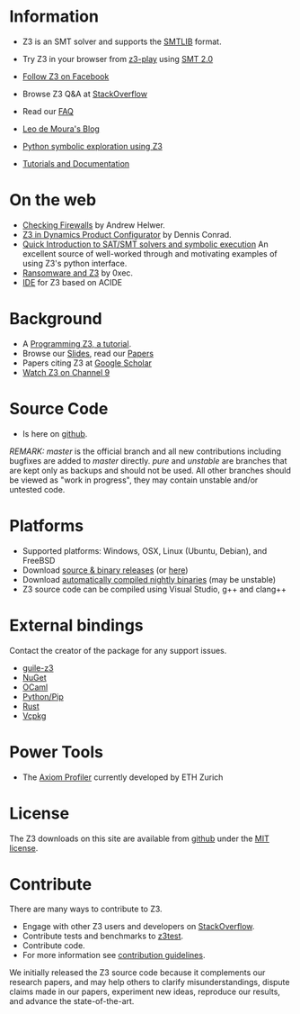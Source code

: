 
# Information 
* Z3 is an SMT solver and supports the [SMTLIB](http://smtlib.cs.uiowa.edu/) format.
* Try Z3 in your browser from [z3-play](https://jfmc.github.io/z3-play/) using  [SMT 2.0](http://rise4fun.com/z3)
* [Follow Z3 on Facebook](http://www.facebook.com/pages/Z3-Theorem-Prover/121634907904643#!/pages/Z3-Theorem-Prover/121634907904643?v=wall)
* Browse Z3 Q&A at [StackOverflow](http://stackoverflow.com/questions/tagged/z3)
* Read our [FAQ](FAQ)
* [Leo de Moura's Blog](http://research.microsoft.com/en-us/um/people/leonardo/blog.html)

* [Python symbolic exploration using Z3](https://github.com/thomasjball/PyExZ3)
* [Tutorials and Documentation](Documentation)

# On the web
* [Checking Firewalls](https://medium.com/@ahelwer/checking-firewall-equivalence-with-z3-c2efe5051c8f) by Andrew Helwer.
* [Z3 in Dynamics Product Configurator](https://blogs.msdn.microsoft.com/axmfg/2018/07/11/product-configuration-performance-with-z3/) by Dennis Conrad.
* [Quick Introduction to SAT/SMT solvers and symbolic execution](https://yurichev.com/writings/SAT_SMT_draft-EN.pdf) An excellent source of well-worked through and motivating examples of using Z3's python interface.
* [Ransomware and Z3](https://0xec.blogspot.com/2016/04/reversing-petya-ransomware-with.html) by 0xec.
* [IDE](http://www.fdi.ucm.es/profesor/fernan/ACIDE/html/z3.html) for Z3 based on ACIDE


# Background
* A [Programming Z3, a tutorial](http://theory.stanford.edu/~nikolaj/programmingz3.html).
* Browse our [Slides](Slides), read our [Papers](Publications)
* Papers citing Z3 at [Google Scholar](http://scholar.google.com/scholar?cites=4828743947843773221&as_sdt=5,48&sciodt=0,48&hl=en)
* [Watch Z3 on Channel 9](http://channel9.msdn.com/posts/Peli/The-Z3-Constraint-Solver/)

# Source Code
* Is here on [github](https://github.com/Z3Prover/z3).

*REMARK:* _master_ is the official branch and all new contributions including bugfixes are added to _master_ directly. _pure_ and _unstable_ are branches that are kept only as backups and should not be used. All other branches should be viewed as "work in progress", they may contain unstable and/or untested code. 


# Platforms
* Supported platforms: Windows, OSX, Linux (Ubuntu, Debian), and FreeBSD
* Download [source & binary releases](https://github.com/Z3Prover/z3/releases) (or [here](https://github.com/Z3Prover/bin/tree/master/releases))
* Download [automatically compiled nightly binaries](https://github.com/Z3Prover/bin/tree/master/nightly) (may be unstable)
* Z3 source code can be compiled using Visual Studio, g++ and clang++

# External bindings
Contact the creator of the package for any support issues.
* [guile-z3](https://git.lepiller.eu/guile-z3)
* [NuGet](https://www.nuget.org/packages/Microsoft.Z3.x64/)
* [OCaml](https://opam.ocaml.org/packages/z3/)
* [Python/Pip](https://pypi.org/project/z3-solver/)
* [Rust](https://docs.rs/z3-sys/)
* [Vcpkg](https://github.com/Microsoft/vcpkg/tree/master/ports/z3)

# Power Tools
* The [Axiom Profiler](https://github.com/viperproject/axiom-profiler) currently developed by ETH Zurich

# License
The Z3 downloads on this site are available from [github](https://github.com/Z3Prover/z3) under the [MIT license](https://github.com/Z3Prover/z3/blob/master/LICENSE.txt).

# Contribute
There are many ways to contribute to Z3.

* Engage with other Z3 users and developers on [StackOverflow](http://stackoverflow.com/questions/tagged/z3).
* Contribute tests and benchmarks to [z3test](https://github.com/Z3Prover/z3test).
* Contribute code. 
* For more information see [contribution guidelines](Contribution-Guidelines).

We initially released the Z3 source code because it  complements our research papers, and may help others to clarify misunderstandings, dispute claims made in our papers, experiment new ideas, reproduce our results, and advance the state-of-the-art.